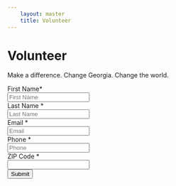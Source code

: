 ```yaml
---
    layout: master
    title: Volunteer
---
```


Volunteer
=========

Make a difference. Change Georgia. Change the world.

<form method="POST" id="ss-form" class="form-horizontal"
  action="https://docs.google.com/a/horns.by/spreadsheet/formResponse?formkey=dEJvNlBrZGw4eXMyQkQyNGkwTnpPVHc6MQ&amp;ifq">

<div class="control-group">
  <label class="control-label" for="entry_0">First Name<span class="ss-required-asterisk">*</span></label>
  <div class="controls">
    <input type="text" name="entry.0.single" class="" placeholder="First Name" id="entry_0" required="" />
  </div>
</div>

<div class="control-group">
  <label class="control-label" for="entry_1">Last Name <span class="ss-required-asterisk">*</span></label>
  <div class="controls">
    <input type="text" name="entry.1.single" class="" placeholder="Last Name" id="entry_1" required="" />
  </div>
</div>

<div class="control-group">
  <label class="control-label" for="entry_2">Email <span class="ss-required-asterisk">*</span></label>
  <div class="controls">
    <input type="text" name="entry.2.single" class="" placeholder="Email" id="entry_2" required="" />
  </div>
</div>

<div class="control-group">
  <label class="control-label" for="entry_3">Phone <span class="ss-required-asterisk">*</span></label>
  <div class="controls">
    <input type="text" name="entry.3.single" class="" placeholder="Phone" id="entry_3" required="" />
  </div>
</div>

<div class="control-group">
  <label class="control-label" for="entry_4">ZIP Code <span class="ss-required-asterisk">*</span></label>
  <div class="controls">
    <input type="text" name="entry.4.single" class="" placeholder="" id="entry_4" required="" />
  </div>
</div>

<input type="hidden" name="pageNumber" value="0" />
<input type="hidden" name="backupCache" />


<input type="submit" name="submit" value="Submit" class="btn" />
</form>
